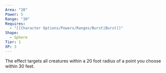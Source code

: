 ```yaml
---
Area: "20"
Power: 5
Range: "30"
Requires:
  - "[[Character Options/Powers/Ranges/Burst|Burst]]"
Shape:
  - Sphere
Tier: 1
XP: 3
---
```


The effect targets all creatures within a 20 foot radius of a point you choose within 30 feet.